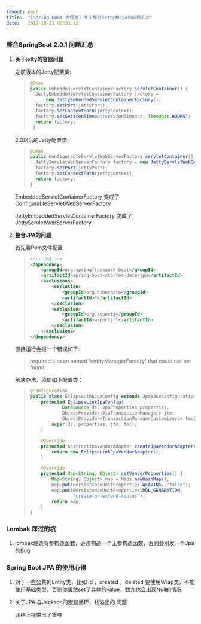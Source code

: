 ```yaml
---
layout: post
title:  "[Spring Boot 大怪兽] 关于整合Jetty和Jpa的问题汇总"
date:   2019-10-21 00:51:12
---
```


### 整合SpringBoot 2.0.1 问题汇总

1. **关于jetty的容器问题**

   之前版本的Jetty配置类:

   > ```java
   > @Bean
   > public EmbeddedServletContainerFactory servletContainer() {
   >   JettyEmbeddedServletContainerFactory factory = 
   >       new JettyEmbeddedServletContainerFactory();
   >   factory.setPort(jettyPort);
   >   factory.setContextPath(jettyContext);
   >   factory.setSessionTimeout(sessionTimeout, TimeUnit.HOURS);
   >   return factory;
   >  }
   > ```

   2.0以后的Jetty配置类:

   > ```Java
   > @Bean
   > public ConfigurableServletWebServerFactory servletContainer() {
   >   JettyServletWebServerFactory factory = new JettyServletWebServerFactory();
   >   factory.setPort(jettyPort);
   >   factory.setContextPath(jettyContext);
   >   return factory;
   > }
   > ```

   

   EmbeddedServletContainerFactory 变成了 ConfigurableServletWebServerFactory

   JettyEmbeddedServletContainerFactory 变成了 JettyServletWebServerFactory



2. **整合JPA的问题**

   首先看Pom文件配置

   > ```xml
   > <!-- JPA -->
   > <dependency>
   >     <groupId>org.springframework.boot</groupId>
   >     <artifactId>spring-boot-starter-data-jpa</artifactId>
   >     <exclusions>
   >         <exclusion>
   >             <groupId>org.hibernate</groupId>
   >             <artifactId>*</artifactId>
   >         </exclusion>
   >         <exclusion>
   >             <groupId>org.aspectj</groupId>
   >             <artifactId>aspectjrt</artifactId>
   >         </exclusion>
   >     </exclusions>
   > </dependency>
   > ```

   

   直接运行会报一个错误如下:

   > required a bean named 'entityManagerFactory' that could not be found.

   

   解决办法，添加如下配置类：

   > ```java
   > @Configuration
   > public class EclipseLinkJpaConfig extends JpaBaseConfiguration {
   >     protected EclipseLinkJpaConfig(
   >             DataSource ds, JpaProperties properties,
   >             ObjectProvider<JtaTransactionManager> jtm,
   >             ObjectProvider<TransactionManagerCustomizers> tmc) {
   >         super(ds, properties, jtm, tmc);
   >     }
   > 
   >     @Override
   >     protected AbstractJpaVendorAdapter createJpaVendorAdapter() {
   >         return new EclipseLinkJpaVendorAdapter();
   >     }
   > 
   >     @Override
   >     protected Map<String, Object> getVendorProperties() {
   >         Map<String, Object> map = Maps.newHashMap();
   >         map.put(PersistenceUnitProperties.WEAVING, "false");
   >         map.put(PersistenceUnitProperties.DDL_GENERATION,
   >                 "create-or-extend-tables");
   >         return map;
   >     }
   > }
   > ```

### Lombak 踩过的坑

1. lombak建造有参构造函数，必须构造一个无参构造函数，否则会引发一个Jpa的Bug


### Spring Boot JPA 的使用心得



1. 对于一些公共的Entity类，比如 id ，created ，deleted 要使用Wrap类，不能使用基础类型，否则你虽然set了具体的value，数九也会出现Null的情况


2. 关于JPA 与Jackson的嵌套循环，栈溢出的 问题

   网络上提供出了重夺
   

   

   

   